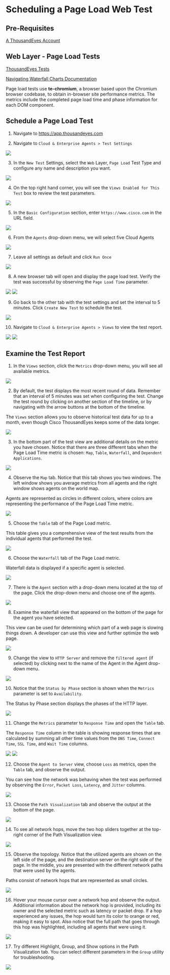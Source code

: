 # Scheduling a Page Load Web Test

## Pre-Requisites

<a href ="https://docs.thousandeyes.com/product-documentation/getting-started/getting-started-with-account-setup">A ThousandEyes Account</a>


## Web Layer - Page Load Tests

<a href = "https://docs.thousandeyes.com/product-documentation/tests">ThousandEyes Tests</a>

<a href = "https://docs.thousandeyes.com/product-documentation/browser-synthetics/navigating-waterfall-charts-for-page-load-and-transaction-tests"> Navigating Waterfall Charts Documentation</a>

Page load tests use **te-chromium**, a browser based upon the Chromium browser codebase, to obtain in-browser site performance metrics. The metrics include the completed page load time and phase information for each DOM component.

## Schedule a Page Load Test

1. Navigate to https://app.thousandeyes.com

2. Navigate to `Cloud & Enterprise Agents > Test Settings`

<img src="test-settings.png">

3. In the `New Test` Settings, select the `Web` Layer, `Page Load` Test Type and configure any name and description you want.

<img src="add-test.png">

4. On the top right hand corner, you will see the `Views Enabled for This Test` box to review the test parameters.

<img src="test-parameters.png">

5. In the `Basic Configuration` section, enter `https://www.cisco.com` in the URL field. 

<img src="basic-configuration.png">

6. From the `Agents` drop-down menu, we will select five Cloud Agents

<img src="select-agents.png">


7. Leave all settings as default and click `Run Once`

<img src="five-agents-run.png">

8. A new browser tab will open and display the page load test. Verify the test was successful by observing the `Page Load Time` parameter. 

<img src="page-load.png">

<img src="page-load-map.png">

9. Go back to the other tab with the test settings and set the interval to 5 minutes. Click `Create New Test` to schedule the test. 

<img src="five-minute-basic.png">

10. Navigate to `Cloud & Enterprise Agents > Views` to view the test report.

<img src="views.png">

<img src="page-load-save.png">

## Examine the Test Report

1. In the `Views` section, click the `Metrics` drop-down menu, you will see all available metrics. 

<img src="views-metrics.png">

2. By default, the test displays the most recent round of data. Remember that an interval of 5 minutes was set when configuring the test. Change the test round by clicking on another section of the timeline, or by navigating with the arrow buttons at the bottom of the timeline.

The `Views` section allows you to observe historical test data for up to a month, even though Cisco ThousandEyes keeps some of the data longer.

<img src="page-load-graph.png">

3. In the bottom part of the test view are additional details on the metric you have chosen. Notice that there are three different tabs when the Page Load Time metric is chosen: `Map`, `Table`, `Waterfall`, and `Dependent Applications`.

<img src="bottom-test-view.png">

4. Observe the `Map` tab. Notice that this tab shows you two windows. The left window shows you average metrics from all agents and the right window shows agents on the world map.

Agents are represented as circles in different colors, where colors are representing the performance of the Page Load Time metric.


<img src="map.png">

5. Choose the `Table` tab of the Page Load metric.

This table gives you a comprehensive view of the test results from the individual agents that performed the test.

<img src="table.png">

6. Choose the `Waterfall` tab of the Page Load metric.

Waterfall data is displayed if a specific agent is selected.

<img src="waterfall.png">

7. There is the `Agent` section with a drop-down menu located at the top of the page. Click the drop-down menu and choose one of the agents.

<img src="waterfall-agent.png">


8. Examine the waterfall view that appeared on the bottom of the page for the agent you have selected.

This view can be used for determining which part of a web page is slowing things down. A developer can use this view and further optimize the web page.

<img src="waterfall-components.png">

9. Change the view to `HTTP Server` and remove the `filtered agent` (if selected) by clicking next to the name of the Agent in the Agent drop-down menu.

<img src="http-server.png">

10. Notice that the `Status by Phase` section is shown when the `Metrics` parameter is set to `Availability`.

The Status by Phase section displays the phases of the HTTP layer.

<img src="status-by-phase.png">

11. Change the `Metrics` parameter to `Response Time` and open the `Table` tab.

The `Response Time` column in the table is showing response times that are calculated by summing all other time values from the `DNS Time`, `Connect Time`, `SSL Time`, and `Wait Time` columns.

<img src="response-time-metric.png">

<img src="response-time-table.png">

12. Choose the `Agent to Server` view, choose `Loss` as metrics, open the `Table` tab, and observe the output.

You can see how the network was behaving when the test was performed by observing the `Error`, `Packet Loss`, `Latency`, and `Jitter` columns.

<img src="agent-to-server.png">

13. Choose the `Path Visualization` tab and observe the output at the bottom of the page.

<img src="path-visualization.png">

14. To see all network hops, move the two hop sliders together at the top-right corner of the Path Visualization view.

<img src="more-hops.png">

15. Observe the topology. Notice that the utilized agents are shown on the left side of the page, and the destination server on the right side of the page. In the middle, you are presented with the different network paths that were used by the agents.

Paths consist of network hops that are represented as small circles.

<img src="agents-hops.png">

16. Hover your mouse cursor over a network hop and observe the output. Additional information about the network hop is provided, including its owner and the selected metric such as latency or packet drop. If a hop experienced any issues, the hop would turn its color to orange or red, making it easy to spot. Also notice that the full path that goes through this hop was highlighted, including all agents that were using it.

<img src="hop-details.png">

17. Try different Highlight, Group, and Show options in the Path Visualization tab. You can select different parameters in the `Group` utility for troubleshooting.

<img src="group.png">


